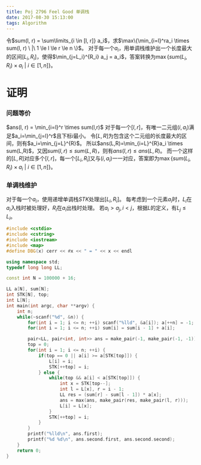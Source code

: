```yaml
---
title: Poj 2796 Feel Good 单调栈
date: 2017-08-30 15:13:00
tags: Algorithm
---
```


令$sum(l, r) = \sum\limits_{i \in [l, r]} a_i$，求$\max\{\min_{i=l}^ra_i \times sum(l, r) \  |\ 1 \le l \le r \le n \}$。
对于每一个$a_i$，用单调栈维护出一个长度最大的区间$[L_i, R_i]$，使得$\min_{j=L_i}^{R_i} a_j = a_i$，答案转换为$\max\{sum(L_i, R_i) \times a_i \ | \ i \in [1, n]\}$。

证明
=======
### 问题等价
$ans(l, r) = \min_{i=l}^r \times sum(l,r)$
对于每一个$[l, r]$，有唯一二元组$(i, a_i)$满足$a_i=\min_{j=l}^r$且下标$i$最小。
令$[L,R]$为包含这个二元组的长度最大的区间，则有$a_i=\min_{j=L}^{R}$。
所以$ans(L,R)=\min_{i=L}^{R}a_i \times sum(L,R)$，又因$sum(l,r) \le sum(L,R)$，则有$ans(l,r) \le ans(L,R)$。
而一个这样的$[L,R]$对应多个$[l,r]$，每一个$[L_i,R_i]$又与$(i, a_i)$一一对应，答案即为$\max\{sum(L_i, R_i) \times a_i \ | \ i \in [1, n]\}$。

### 单调栈维护
对于每一个$a_i$，使用递增单调栈$STK$处理出$[L_i,R_i]$。
每考虑到一个元素$a_i$时，$L_i$在$a_i$入栈时被处理好，$R_i$在$a_i$出栈时处理。
若$a_i > a_j, i < j$，根据$L$的定义，有$L_j \le L_i$。
```cpp
#include <cstdio>
#include <cstring>
#include <iostream>
#include <map>
#define DBG(x) cerr << #x << " = " << x << endl

using namespace std;
typedef long long LL;

const int N = 100000 + 16;

LL a[N], sum[N];
int STK[N], top;
int L[N];
int main(int argc, char **argv) {
    int n;
    while(~scanf("%d", &n)) {
        for(int i = 1; i <= n; ++i) scanf("%lld", &a[i]); a[++n] = -1;
        for(int i = 1; i <= n; ++i) sum[i] = sum[i - 1] + a[i];

        pair<LL, pair<int, int>> ans = make_pair(-1, make_pair(-1, -1));
        top = 0;
        for(int i = 1; i <= n; ++i) {
            if(top == 0 || a[i] >= a[STK[top]]) {
                L[i] = i;
                STK[++top] = i;
            } else {
                while(top && a[i] < a[STK[top]]) {
                    int x = STK[top--];
                    int l = L[x], r = i - 1;
                    LL res = (sum[r] - sum[l - 1]) * a[x];
                    ans = max(ans, make_pair(res, make_pair(l, r)));
                    L[i] = L[x];
                }
                STK[++top] = i;
            }
        }
        printf("%lld\n", ans.first);
        printf("%d %d\n", ans.second.first, ans.second.second);
    }
    return 0;
}
```